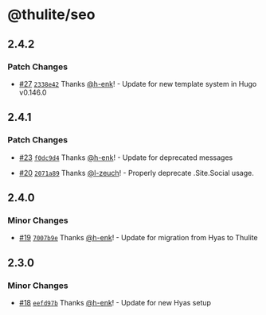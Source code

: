 # @thulite/seo

## 2.4.2

### Patch Changes

- [#27](https://github.com/thuliteio/seo/pull/27) [`2338e42`](https://github.com/thuliteio/seo/commit/2338e42e701afc9733e3174de0e6b7f0ad1e5a5b) Thanks [@h-enk](https://github.com/h-enk)! - Update for new template system in Hugo v0.146.0

## 2.4.1

### Patch Changes

- [#23](https://github.com/thuliteio/seo/pull/23) [`f0dc9d4`](https://github.com/thuliteio/seo/commit/f0dc9d4eac1e523cebadba53d8b44625b54970a3) Thanks [@h-enk](https://github.com/h-enk)! - Update for deprecated messages

- [#20](https://github.com/thuliteio/seo/pull/20) [`2071a89`](https://github.com/thuliteio/seo/commit/2071a89a1d1174ca59e141520566efdd0cf9d7da) Thanks [@l-zeuch](https://github.com/l-zeuch)! - Properly deprecate .Site.Social usage.

## 2.4.0

### Minor Changes

- [#19](https://github.com/thuliteio/seo/pull/19) [`7007b9e`](https://github.com/thuliteio/seo/commit/7007b9eda0755bbc936c50df82f9ebd300d907c1) Thanks [@h-enk](https://github.com/h-enk)! - Update for migration from Hyas to Thulite

## 2.3.0

### Minor Changes

- [#18](https://github.com/gethyas/seo/pull/18) [`eefd97b`](https://github.com/gethyas/seo/commit/eefd97b9a53559076655114afa06027adda0a2b3) Thanks [@h-enk](https://github.com/h-enk)! - Update for new Hyas setup
